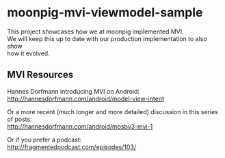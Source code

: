 # moonpig-mvi-viewmodel-sample

This project showcases how we at moonpig implemented MVI.  
We will keep this up to date with our production implementation to also show  
how it evolved.

## MVI Resources

Hannes Dorfmann introducing MVI on Android:  
http://hannesdorfmann.com/android/model-view-intent

Or a more recent (much longer and more detailed) discussion in this series of posts:  
http://hannesdorfmann.com/android/mosby3-mvi-1

Or if you prefer a podcast:  
http://fragmentedpodcast.com/episodes/103/